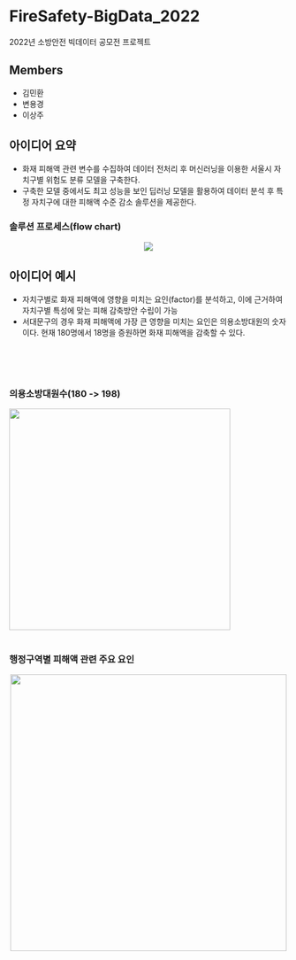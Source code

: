 # FireSafety-BigData_2022
2022년 소방안전 빅데이터 공모전 프로젝트

## Members
- 김민환
- 변용경
- 이상주

## 아이디어 요약
- 화재 피해액 관련 변수를 수집하여 데이터 전처리 후 머신러닝을 이용한 서울시 자치구별 위험도 분류 모델을 구축한다.
- 구축한 모델 중에서도 최고 성능을 보인 딥러닝 모델을 활용하여 데이터 분석 후 특정 자치구에 대한 피해액 수준 감소 솔루션을 제공한다.

### 솔루션 프로세스(flow chart)

<p align="center">
  <img src="https://user-images.githubusercontent.com/108262319/185841083-20785dae-011d-411c-884b-0e50571b6444.png">
</p>


## 아이디어 예시
- 자치구별로 화재 피해액에 영향을 미치는 요인(factor)를 분석하고, 이에 근거하여 자치구별 특성에 맞는 피해 감축방안 수립이 가능 
- 서대문구의 경우 화재 피해액에 가장 큰 영향을 미치는 요인은 의용소방대원의 숫자이다. 현재 180명에서 18명을 증원하면 화재 피해액을 감축할 수 있다.

</br>
</br>
</br>

### 의용소방대원수(180 -> 198)
<img src="https://user-images.githubusercontent.com/108262319/185798767-51192f56-740e-4a25-a65c-d87c95751bd5.png" width="400" height=auto>
</br>
</br>

### 행정구역별 피해액 관련 주요 요인
<p align="center">
  <img src="https://user-images.githubusercontent.com/108262319/185798830-c4554f8e-b5e1-46fe-95fc-6dd7b73bbf05.png" width="500" height=auto>
</p>
